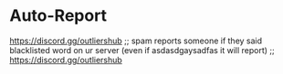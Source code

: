 # Auto-Report
https://discord.gg/outliershub ;; spam reports someone if they said blacklisted word on ur server (even if asdasdgaysadfas it will report) ;; https://discord.gg/outliershub
